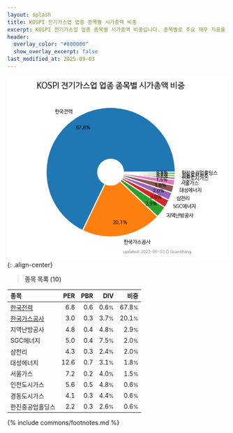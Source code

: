 ```yaml
---
layout: splash
title: KOSPI 전기가스업 업종 종목별 시가총액 비중
excerpt: KOSPI 전기가스업 업종 종목별 시가총액 비중입니다. 종목별로 주요 재무 지표를 함께 표시합니다.
header:
  overlay_color: "#800000"
  show_overlay_excerpt: false
last_modified_at: 2025-09-03
---
```



![KOSPI 전기가스업 업종 종목별 시가총액 비중](/stats/sector/images/kospi_업종_전기가스업_종목.png){: .align-center}


> **종목 목록 (10)**<a id="list"></a>

| **종목** | **PER** | **PBR** | **DIV** | **비중** |
| :------- | ------: | ------: | ------: | -------: |
| [한국전력](/015760/) | 6.8 | 0.6 | 0.6<small>%</small> | 67.8<small>%</small> |
| [한국가스공사](/036460/) | 3.0 | 0.3 | 3.7<small>%</small> | 20.1<small>%</small> |
| 지역난방공사 | 4.8 | 0.4 | 4.8<small>%</small> | 2.9<small>%</small> |
| SGC에너지 | 5.0 | 0.4 | 7.5<small>%</small> | 2.0<small>%</small> |
| 삼천리 | 4.3 | 0.3 | 2.4<small>%</small> | 2.0<small>%</small> |
| 대성에너지 | 12.6 | 0.7 | 3.1<small>%</small> | 1.8<small>%</small> |
| 서울가스 | 7.2 | 0.2 | 4.0<small>%</small> | 1.5<small>%</small> |
| 인천도시가스 | 5.6 | 0.5 | 4.8<small>%</small> | 0.6<small>%</small> |
| 경동도시가스 | 4.1 | 0.3 | 4.4<small>%</small> | 0.6<small>%</small> |
| 한진중공업홀딩스 | 2.2 | 0.3 | 2.6<small>%</small> | 0.6<small>%</small> |

{% include commons/footnotes.md %}